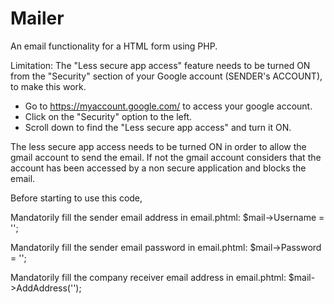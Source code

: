 # Mailer

An email functionality for a HTML form using PHP.

Limitation:
The "Less secure app access" feature needs to be turned ON from the "Security" section of your Google account (SENDER's ACCOUNT), to make this work. 

- Go to https://myaccount.google.com/ to access your google account. 
- Click on the "Security" option to the left. 
- Scroll down to find the "Less secure app access" and turn it ON.

The less secure app access needs to be turned ON in order to allow the gmail account to send the email. If not the gmail account considers that the account has been accessed by a non secure application and blocks the email.


Before starting to use this code,

Mandatorily fill the sender email address in email.phtml:
      $mail->Username = '';

Mandatorily fill the sender email password in email.phtml:
      $mail->Password = '';

Mandatorily fill the company receiver email address in email.phtml:
      $mail->AddAddress('');

